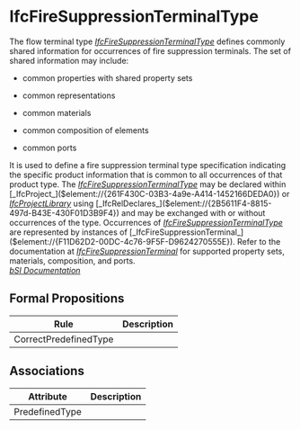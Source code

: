 IfcFireSuppressionTerminalType
==============================
The flow terminal type
[_IfcFireSuppressionTerminalType_]($element://{0BD53C38-1858-4565-873A-DF63E756203F})
defines commonly shared information for occurrences of fire suppression
terminals. The set of shared information may include:  

  

  * common properties with shared property sets
  

  * common representations
  

  * common materials
  

  * common composition of elements
  

  * common ports
  

  
It is used to define a fire suppression terminal type specification indicating
the specific product information that is common to all occurrences of that
product type. The
[_IfcFireSuppressionTerminalType_]($element://{0BD53C38-1858-4565-873A-DF63E756203F})
may be declared within
[_IfcProject_]($element://{261F430C-03B3-4a9e-A414-1452166DEDA0}) or
[_IfcProjectLibrary_]($element://{CA5982C4-A63E-4729-B01F-DD56944575CF}) using
[_IfcRelDeclares_]($element://{2B5611F4-8815-497d-B43E-430F01D3B9F4}) and may
be exchanged with or without occurrences of the type. Occurrences of
[_IfcFireSuppressionTerminalType_]($element://{0BD53C38-1858-4565-873A-DF63E756203F})
are represented by instances of
[_IfcFireSuppressionTerminal_]($element://{F11D62D2-00DC-4c76-9F5F-D9624270555E}).
Refer to the documentation at
[_IfcFireSuppressionTerminal_]($element://{F11D62D2-00DC-4c76-9F5F-D9624270555E})
for supported property sets, materials, composition, and ports.  
[ _bSI
Documentation_](https://standards.buildingsmart.org/IFC/DEV/IFC4_2/FINAL/HTML/schema/ifcplumbingfireprotectiondomain/lexical/ifcfiresuppressionterminaltype.htm)


Formal Propositions
-------------------
| Rule                  | Description   |
|-----------------------|---------------|
| CorrectPredefinedType |               |

Associations
------------
| Attribute      | Description   |
|----------------|---------------|
| PredefinedType |               |

